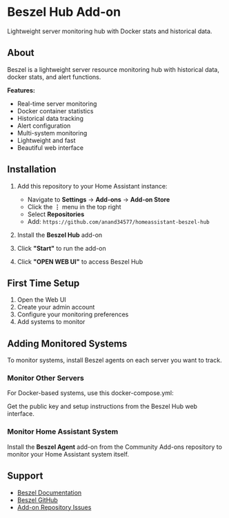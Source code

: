 # Beszel Hub Add-on

Lightweight server monitoring hub with Docker stats and historical data.

## About

Beszel is a lightweight server resource monitoring hub with historical data, docker stats, and alert functions.

**Features:**

- Real-time server monitoring
- Docker container statistics
- Historical data tracking
- Alert configuration
- Multi-system monitoring
- Lightweight and fast
- Beautiful web interface

## Installation

1. Add this repository to your Home Assistant instance:
   
   - Navigate to **Settings** → **Add-ons** → **Add-on Store**
   - Click the **⋮** menu in the top right
   - Select **Repositories**
   - Add: `https://github.com/anand34577/homeassistant-beszel-hub`

2. Install the **Beszel Hub** add-on

3. Click **"Start"** to run the add-on

4. Click **"OPEN WEB UI"** to access Beszel Hub

## First Time Setup

1. Open the Web UI
2. Create your admin account
3. Configure your monitoring preferences
4. Add systems to monitor

## Adding Monitored Systems

To monitor systems, install Beszel agents on each server you want to track.

### Monitor Other Servers

For Docker-based systems, use this docker-compose.yml:



Get the public key and setup instructions from the Beszel Hub web interface.

### Monitor Home Assistant System

Install the **Beszel Agent** add-on from the Community Add-ons repository to monitor your Home Assistant system itself.

## Support

- [Beszel Documentation](https://beszel.dev)
- [Beszel GitHub](https://github.com/henrygd/beszel)
- [Add-on Repository Issues](https://github.com/yourusername/homeassistant-beszel-hub/issues)

